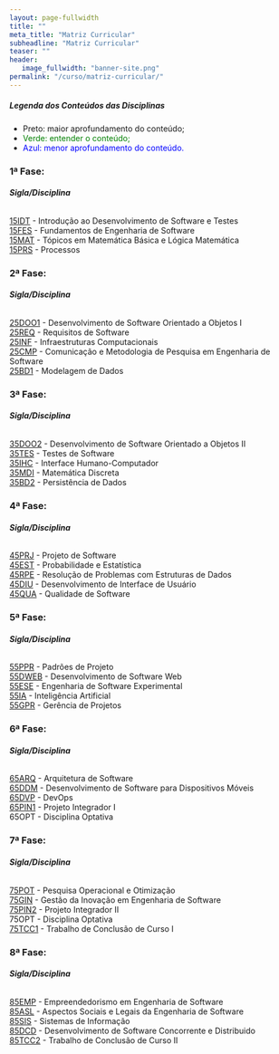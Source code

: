 ```yaml
---
layout: page-fullwidth
title: ""
meta_title: "Matriz Curricular"
subheadline: "Matriz Curricular"
teaser: ""
header:
   image_fullwidth: "banner-site.png"
permalink: "/curso/matriz-curricular/"
---
```


##### *Legenda dos Conteúdos das Disciplinas*

- Preto: maior aprofundamento do conteúdo;
- <class style="color: green">Verde: entender o conteúdo;</class>
- <class style="color: blue">Azul: menor aprofundamento do conteúdo.</class>

### 1ª Fase:
###### **Sigla/Disciplina**

[15IDT][15idt] - Introdução ao Desenvolvimento de Software e Testes
<br>
[15FES][15fes] - Fundamentos de Engenharia de Software
<br>
[15MAT][15mat] - Tópicos em Matemática Básica e Lógica Matemática
<br>
[15PRS][15prs] - Processos

### 2ª Fase:
###### **Sigla/Disciplina**

[25DOO1][25doo1] - Desenvolvimento de Software Orientado a Objetos I
<br>
[25REQ][25req] - Requisitos de Software
<br>
[25INF][25inf] - Infraestruturas Computacionais
<br>
[25CMP][25cmp] - Comunicação e Metodologia de Pesquisa em Engenharia de Software
<br>
[25BD1][25bd1] - Modelagem de Dados

### 3ª Fase:
###### **Sigla/Disciplina**

[35DOO2][35doo2] - Desenvolvimento de Software Orientado a Objetos II
<br>
[35TES][35tes] - Testes de Software
<br>
[35IHC][35ihc] - Interface Humano-Computador
<br>
[35MDI][35mdi] - Matemática Discreta
<br>
[35BD2][35bd2] - Persistência de Dados

### 4ª Fase:
###### **Sigla/Disciplina**

[45PRJ][45prj] - Projeto de Software
<br>
[45EST][45est] - Probabilidade e Estatística
<br>
[45RPE][45rpe] - Resolução de Problemas com Estruturas de Dados
<br>
[45DIU][45diu] - Desenvolvimento de Interface de Usuário
<br>
[45QUA][45qua] - Qualidade de Software

### 5ª Fase:
###### **Sigla/Disciplina**

[55PPR][55ppr] - Padrões de Projeto
<br>
[55DWEB][55dweb] - Desenvolvimento de Software Web
<br>
[55ESE][55ese] - Engenharia de Software Experimental
<br>
[55IA][55ia] - Inteligência Artificial
<br>
[55GPR][55gpr] - Gerência de Projetos

### 6ª Fase:
###### **Sigla/Disciplina**

[65ARQ][65arq] - Arquitetura de Software
<br>
[65DDM][65ddm] - Desenvolvimento de Software para Dispositivos Móveis
<br>
[65DVP][65dvp] - DevOps
<br>
[65PIN1][65pin1] - Projeto Integrador I
<br>
65OPT - Disciplina Optativa

### 7ª Fase:
###### **Sigla/Disciplina**

[75POT] - Pesquisa Operacional e Otimização
<br>
[75GIN] - Gestão da Inovação em Engenharia de Software
<br>
[75PIN2] - Projeto Integrador II
<br>
75OPT - Disciplina Optativa
<br>
[75TCC1] - Trabalho de Conclusão de Curso I

### 8ª Fase:
###### **Sigla/Disciplina**

[85EMP][85emp] - Empreendedorismo em Engenharia de Software
<br>
[85ASL][85asl] - Aspectos Sociais e Legais da Engenharia de Software
<br>
[85SIS][85sis] - Sistemas de Informação
<br>
[85DCD][85dcd] - Desenvolvimento de Software Concorrente e Distribuido
<br>
[85TCC2][85tcc2] - Trabalho de Conclusão de Curso II

[15idt]: {{site.url}}/curso/matriz-curricular/15idt 
[15fes]: {{site.url}}/curso/matriz-curricular/15fes
[15mat]: {{site.url}}/curso/matriz-curricular/15mat
[15prs]: {{site.url}}/curso/matriz-curricular/15prs

[25doo1]: {{site.url}}/curso/matriz-curricular/25doo1
[25req]: {{site.url}}/curso/matriz-curricular/25req
[25inf]: {{site.url}}/curso/matriz-curricular/25inf
[25cmp]: {{site.url}}/curso/matriz-curricular/25cmp
[25bd1]: {{site.url}}/curso/matriz-curricular/25bd1

[35doo2]: {{site.url}}/curso/matriz-curricular/35doo2
[35tes]: {{site.url}}/curso/matriz-curricular/35tes
[35ihc]: {{site.url}}/curso/matriz-curricular/35ihc
[35mdi]: {{site.url}}/curso/matriz-curricular/35mdi
[35bd2]: {{site.url}}/curso/matriz-curricular/35bd2

[45prj]: {{site.url}}/curso/matriz-curricular/45prj
[45est]: {{site.url}}/curso/matriz-curricular/45est
[45rpe]: {{site.url}}/curso/matriz-curricular/45rpe
[45diu]: {{site.url}}/curso/matriz-curricular/45diu
[45qua]: {{site.url}}/curso/matriz-curricular/45qua

[55ppr]: {{site.url}}/curso/matriz-curricular/55ppr
[55dweb]: {{site.url}}/curso/matriz-curricular/55dweb
[55ese]: {{site.url}}/curso/matriz-curricular/55ese
[55ia]: {{site.url}}/curso/matriz-curricular/55ia
[55gpr]: {{site.url}}/curso/matriz-curricular/55gpr

[65arq]: {{site.url}}/curso/matriz-curricular/65arq
[65ddm]: {{site.url}}/curso/matriz-curricular/65ddm
[65dvp]: {{site.url}}/curso/matriz-curricular/65dvp
[65pin1]: {{site.url}}/curso/matriz-curricular/65pin1

[75pot]: {{site.url}}/curso/matriz-curricular/75pot
[75gin]: {{site.url}}/curso/matriz-curricular/75gin
[75pin2]: {{site.url}}/curso/matriz-curricular/75pin2
[75tcc1]: {{site.url}}/curso/matriz-curricular/75tcc1

[85emp]: {{site.url}}/curso/matriz-curricular/85emp
[85asl]: {{site.url}}/curso/matriz-curricular/85asl
[85sis]: {{site.url}}/curso/matriz-curricular/85sis
[85dcd]: {{site.url}}/curso/matriz-curricular/85dcd
[85tcc2]: {{site.url}}/curso/matriz-curricular/85tcc2



